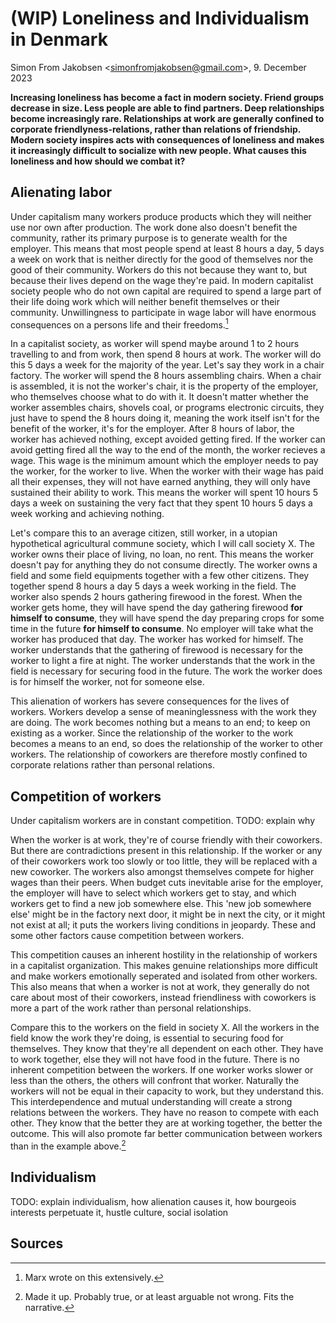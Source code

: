 # (WIP) Loneliness and Individualism in Denmark

Simon From Jakobsen &lt;simonfromjakobsen@gmail.com&gt;, 9. December 2023

**Increasing loneliness has become a fact in modern society. Friend groups decrease in size. Less people are able to find partners. Deep relationships become increasingly rare. Relationships at work are generally confined to corporate friendlyness-relations, rather than relations of friendship. Modern society inspires acts with consequences of loneliness and makes it increasingly difficult to socialize with new people. What causes this loneliness and how should we combat it?**

## Alienating labor

Under capitalism many workers produce products which they will neither use nor own after production. The work done also doesn't benefit the community, rather its primary purpose is to generate wealth for the employer. This means that most people spend at least 8 hours a day, 5 days a week on work that is neither directly for the good of themselves nor the good of their community. Workers do this not because they want to, but because their lives depend on the wage they're paid. In modern capitalist society people who do not own capital are required to spend a large part of their life doing work which will neither benefit themselves or their community. Unwillingness to participate in wage labor will have enormous consequences on a persons life and their freedoms.[^1]

In a capitalist society, as worker will spend maybe around 1 to 2 hours travelling to and from work, then spend 8 hours at work. The worker will do this 5 days a week for the majority of the year. Let's say they work in a chair factory. The worker will spend the 8 hours assembling chairs. When a chair is assembled, it is not the worker's chair, it is the property of the employer, who themselves choose what to do with it. It doesn't matter whether the worker assembles chairs, shovels coal, or programs electronic circuits, they just have to spend the 8 hours doing it, meaning the work itself isn't for the benefit of the worker, it's for the employer. After 8 hours of labor, the worker has achieved nothing, except avoided getting fired. If the worker can avoid getting fired all the way to the end of the month, the worker recieves a wage. This wage is the minimum amount which the employer needs to pay the worker, for the worker to live. When the worker with their wage has paid all their expenses, they will not have earned anything, they will only have sustained their ability to work. This means the worker will spent 10 hours 5 days a week on sustaining the very fact that they spent 10 hours 5 days a week working and achieving nothing.

Let's compare this to an average citizen, still worker, in a utopian hypothetical agricultural commune society, which I will call society X. The worker owns their place of living, no loan, no rent. This means the worker doesn't pay for anything they do not consume directly. The worker owns a field and some field equipments together with a few other citizens. They together spend 8 hours a day 5 days a week working in the field. The worker also spends 2 hours gathering firewood in the forest. When the worker gets home, they will have spend the day gathering firewood **for himself to consume**, they will have spend the day preparing crops for some time in the future **for himself to consume**. No employer will take what the worker has produced that day. The worker has worked for himself. The worker understands that the gathering of firewood is necessary for the worker to light a fire at night. The worker understands that the work in the field is necessary for securing food in the future. The work the worker does is for himself the worker, not for someone else.

This alienation of workers has severe consequences for the lives of workers. Workers develop a sense of meaninglessness with the work they are doing. The work becomes nothing but a means to an end; to keep on existing as a worker. Since the relationship of the worker to the work becomes a means to an end, so does the relationship of the worker to other workers. The relationship of coworkers are therefore mostly confined to corporate relations rather than personal relations. 

## Competition of workers

Under capitalism workers are in constant competition. TODO: explain why

When the worker is at work, they're of course friendly with their coworkers. But there are contradictions present in this relationship. If the worker or any of their coworkers work too slowly or too little, they will be replaced with a new coworker. The workers also amongst themselves compete for higher wages than their peers. When budget cuts inevitable arise for the employer, the employer will have to select which workers get to stay, and which workers get to find a new job somewhere else. This 'new job somewhere else' might be in the factory next door, it might be in next the city, or it might not exist at all; it puts the workers living conditions in jeopardy. These and some other factors cause competition between workers.

This competition causes an inherent hostility in the relationship of workers in a capitalist organization. This makes genuine relationships more difficult and make workers emotionally seperated and isolated from other workers. This also means that when a worker is not at work, they generally do not care about most of their coworkers, instead friendliness with coworkers is more a part of the work rather than personal relationships.

Compare this to the workers on the field in society X. All the workers in the field know the work they're doing, is essential to securing food for themselves. They know that they're all dependent on each other. They have to work together, else they will not have food in the future. There is no inherent competition between the workers. If one worker works slower or less than the others, the others will confront that worker. Naturally the workers will not be equal in their capacity to work, but they understand this. This interdependence and mutual understanding will create a strong relations between the workers. They have no reason to compete with each other. They know that the better they are at working together, the better the outcome. This will also promote far better communication between workers than in the example above.[^2]

## Individualism

TODO: explain individualism, how alienation causes it, how bourgeois interests perpetuate it, hustle culture, social isolation

## Sources

[^1]: Marx wrote on this extensively.

[^2]: Made it up. Probably true, or at least arguable not wrong. Fits the narrative.

